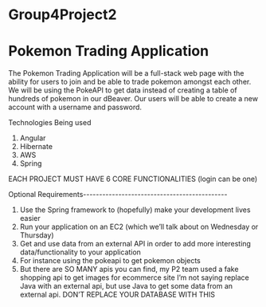 # Group4Project2

# Pokemon Trading Application

The Pokemon Trading Application will be a full-stack web page with the ability for users to join and be able to trade pokemon amongst each other. We will be using the PokeAPI to get data instead of creating a table of hundreds of pokemon in our dBeaver. Our users will be able to create a new account with a username and password. 

Technologies Being used
1) Angular
2) Hibernate
3) AWS
4) Spring


EACH PROJECT MUST HAVE 6 CORE FUNCTIONALITIES (login can be one)

Optional Requirements---------------------------------------------

1. Use the Spring framework to (hopefully) make your development lives easier
2. Run your application on an EC2 (which we’ll talk about on Wednesday or Thursday)
3. Get and use data from an external API in order to add more interesting data/functionality to your application 
4. For instance using the pokeapi to get pokemon objects 
5. But there are SO MANY apis you can find, my P2 team used a fake shopping api to get images for ecommerce site
I’m not saying replace Java with an external api, but use Java to get some data from an external api. 
DON’T REPLACE YOUR DATABASE WITH THIS
